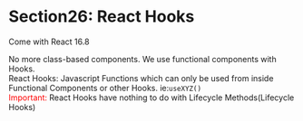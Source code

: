 # Section26: React Hooks

Come with React 16.8  

No more class-based components. We use functional components with Hooks.  
React Hooks: Javascript Functions which can only be used from inside Functional Components or other Hooks. ie:`useXYZ()`  
<sapn style="color:red">Important:</sapn> React Hooks have nothing to do with Lifecycle Methods(Lifecycle Hooks)